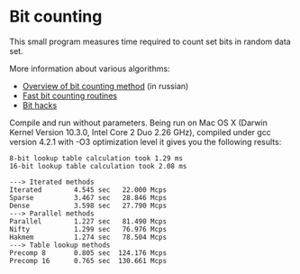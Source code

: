 Bit counting
============

This small program measures time required to count set bits in random data set.

More information about various algorithms:

* [Overview of bit counting method](http://demiurg.com.ua/blog/2010/04/11/bit-counting) (in russian)
* [Fast bit counting routines](http://gurmeet.net/puzzles/fast-bit-counting-routines)
* [Bit hacks](http://graphics.stanford.edu/~seander/bithacks.html)

Compile and run without parameters. Being run on Mac OS X (Darwin Kernel
Version 10.3.0, Intel Core 2 Duo 2.26 GHz), compiled under gcc version 4.2.1
with -O3 optimization level it gives you the following results:

	8-bit lookup table calculation took 1.29 ms
	16-bit lookup table calculation took 2.08 ms

	---> Iterated methods
	Iterated        4.545 sec   22.000 Mcps
	Sparse          3.467 sec   28.846 Mcps
	Dense           3.598 sec   27.790 Mcps
	---> Parallel methods
	Parallel        1.227 sec   81.490 Mcps
	Nifty           1.299 sec   76.976 Mcps
	Hakmem          1.274 sec   78.504 Mcps
	---> Table lookup methods
	Precomp 8       0.805 sec  124.176 Mcps
	Precomp 16      0.765 sec  130.661 Mcps


